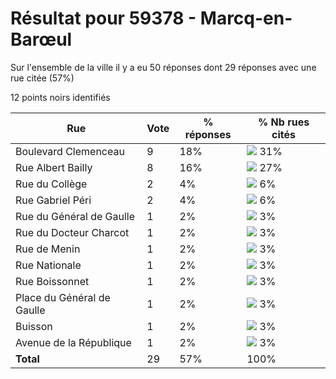 # Résultat pour 59378 - Marcq-en-Barœul

Sur l'ensemble de la ville il y a eu 50 réponses dont 29 réponses avec une rue citée (57%)

12 points noirs identifiés

| Rue | Vote | % réponses | % Nb rues cités|
|-----|------|------------|----------------|
| Boulevard Clemenceau | 9 | 18% | <img src="../../img/bar_31.gif" />&nbsp;31%|
| Rue Albert Bailly | 8 | 16% | <img src="../../img/bar_27.gif" />&nbsp;27%|
| Rue du Collège | 2 | 4% | <img src="../../img/bar_6.gif" />&nbsp;6%|
| Rue Gabriel Péri | 2 | 4% | <img src="../../img/bar_6.gif" />&nbsp;6%|
| Rue du Général de Gaulle | 1 | 2% | <img src="../../img/bar_3.gif" />&nbsp;3%|
| Rue du Docteur Charcot | 1 | 2% | <img src="../../img/bar_3.gif" />&nbsp;3%|
| Rue de Menin | 1 | 2% | <img src="../../img/bar_3.gif" />&nbsp;3%|
| Rue Nationale | 1 | 2% | <img src="../../img/bar_3.gif" />&nbsp;3%|
| Rue Boissonnet | 1 | 2% | <img src="../../img/bar_3.gif" />&nbsp;3%|
| Place du Général de Gaulle | 1 | 2% | <img src="../../img/bar_3.gif" />&nbsp;3%|
| Buisson | 1 | 2% | <img src="../../img/bar_3.gif" />&nbsp;3%|
| Avenue de la République | 1 | 2% | <img src="../../img/bar_3.gif" />&nbsp;3%|
| **Total** | 29 | 57% | 100%|
